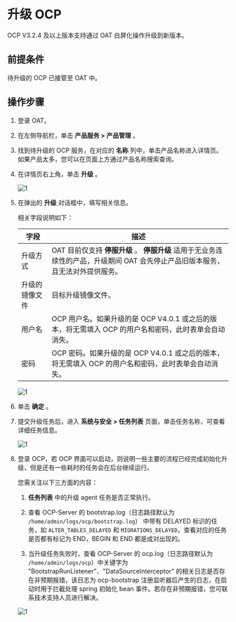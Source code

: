 # 升级 OCP

OCP V3.2.4 及以上版本支持通过 OAT 白屏化操作升级到新版本。

## 前提条件

待升级的 OCP 已接管至 OAT 中。

## 操作步骤

1. 登录 OAT。

2. 在左侧导航栏，单击 **产品服务 \> 产品管理** 。

3. 找到待升级的 OCP 服务，在对应的 **名称** 列中，单击产品名称进入详情页。
   如果产品太多，您可以在页面上方通过产品名称搜索查询。

4. 在详情页右上角，单击 **升级** 。

   ![1](https://obbusiness-private.oss-cn-shanghai.aliyuncs.com/doc/img/ocp/410/%E5%8D%87%E7%BA%A7ocp-1.png)

5. 在弹出的 **升级** 对话框中，填写相关信息。

   相关字段说明如下：

   | **字段**  | **描述**   |
   |---------|------------|
   | 升级方式    | OAT 目前仅支持 **停服升级** 。 **停服升级**  适用于无业务连续性的产品，升级期间 OAT 会先停止产品旧版本服务，且无法对外提供服务。 |
   | 升级的镜像文件 | 目标升级镜像文件。 |
   | 用户名     | OCP 用户名。如果升级的是 OCP V4.0.1 或之后的版本，将无需填入 OCP 的用户名和密码，此时表单会自动消失。   |
   | 密码      | OCP 密码。如果升级的是 OCP V4.0.1 或之后的版本，将无需填入 OCP 的用户名和密码，此时表单会自动消失。 |

   ![1](https://obbusiness-private.oss-cn-shanghai.aliyuncs.com/doc/img/ocp/410/%E5%8D%87%E7%BA%A7ocp-2.png)

6. 单击 **确定** 。

7. 提交升级任务后，进入 **系统与安全 \> 任务列表** 页面，单击任务名称，可查看详细任务信息。

   ![1](https://obbusiness-private.oss-cn-shanghai.aliyuncs.com/doc/img/ocp/410/%E5%8D%87%E7%BA%A7ocp-3.png)

8. 登录 OCP，若 OCP 界面可以启动，则说明一些主要的流程已经完成初始化升级，但是还有一些耗时的任务会在后台继续运行。

   您需关注以下三方面的内容：

   1. **任务列表** 中的升级 agent 任务是否正常执行。

   2. 查看 OCP-Server 的 bootstrap.log（日志路径默认为 `/home/admin/logs/ocp/bootstrap.log`） 中带有 DELAYED 标识的任务，如 `ALTER_TABLES_DELAYED` 和 `MIGRATIONS_DELAYED`，查看对应的任务是否都有标记为 END，BEGIN 和 END 都是成对出现的。

   3. 当升级任务失败时，查看 OCP-Server 的 ocp.log（日志路径默认为 `/home/admin/logs/ocp`）中关键字为 "BootstrapRunListener"、"DataSourceInterceptor" 的相关日志是否存在非预期报错，该日志为 ocp-bootstrap 注册监听器后产生的日志，在启动时用于拦截处理 spring 初始化 bean 事件。若存在非预期报错，您可联系技术支持人员进行解决。

   ![1](https://obbusiness-private.oss-cn-shanghai.aliyuncs.com/doc/img/ocp/410/%E5%8D%87%E7%BA%A7ocp-4.png)
